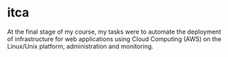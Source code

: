 # itca

At the final stage of my course, my tasks were to 
automate the deployment of infrastructure for web
applications using Cloud Computing (AWS) on the 
Linux/Unix platform, administration and monitoring.
